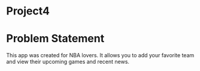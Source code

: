 # Project4
# Problem Statement
This app was created for NBA lovers. It allows you to add your favorite team and view their upcoming games and recent news.
